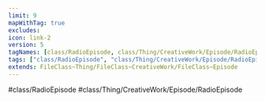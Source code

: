 ```yaml
---
limit: 9
mapWithTag: true
excludes:
icon: link-2
version: 5
tagNames: [class/RadioEpisode, class/Thing/CreativeWork/Episode/RadioEpisode, schema-org/RadioEpisode]
tags: ["class/RadioEpisode", "class/Thing/CreativeWork/Episode/RadioEpisode"]
extends: FileClass~Thing/FileClass~CreativeWork/FileClass~Episode
---
```


#class/RadioEpisode
#class/Thing/CreativeWork/Episode/RadioEpisode


